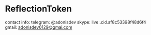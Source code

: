 # ReflectionToken
contact info:
telegram: @adonisdev
skype: live:.cid.af8c53398f48d6f4
gmail: adonisdev0129@gmai.com
